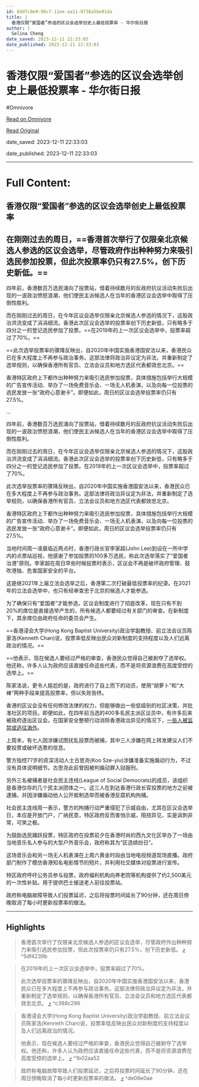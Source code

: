 ```yaml
---
id: 8ddfc0e0-98c7-11ee-aa11-8f38a5be01da
title: |
  香港仅限“爱国者”参选的区议会选举创史上最低投票率 - 华尔街日报
author: |
  Selina Cheng
date_saved: 2023-12-11 22:33:03
date_published: 2023-12-11 22:33:03
---
```


# 香港仅限“爱国者”参选的区议会选举创史上最低投票率 - 华尔街日报
#Omnivore

[Read on Omnivore](https://omnivore.app/me/-18c5d1e934b)

[Read Original](https://cn.wsj.com/amp/articles/%E9%A6%99%E6%B8%AF%E4%BB%85%E9%99%90-%E7%88%B1%E5%9B%BD%E8%80%85-%E5%8F%82%E9%80%89%E7%9A%84%E5%8C%BA%E8%AE%AE%E4%BC%9A%E9%80%89%E4%B8%BE%E5%88%9B%E5%8F%B2%E4%B8%8A%E6%9C%80%E4%BD%8E%E6%8A%95%E7%A5%A8%E7%8E%87-546c9d6c)

date_saved: 2023-12-11 22:33:03

date_published: 2023-12-11 22:33:03

--- 

# Full Content: 

##  香港仅限“爱国者”参选的区议会选举创史上最低投票率

## 在刚刚过去的周日，==香港首次举行了仅限亲北京候选人参选的区议会选举，尽管政府作出种种努力来吸引选民参加投票，但此次投票率仍只有27.5%，创下历史新低。==

四年前，香港数百万选民涌向了投票站，借着持续数月的反政府抗议活动失败后出现的一波政治愤怒浪潮，他们使民主派候选人在当年的香港区议会选举中取得了压倒性胜利。

而在刚刚过去的周日，在今年区议会选举仅限亲北京候选人参选的情况下，这股政治洪流变成了涓涓细流。香港此次区议会选举的投票率创下历史新低，只有略多于四分之一的登记选民参加了投票。==在2019年的上一次区议会选举中，投票率超过了70%。==

==此次选举投票率的骤降反映出，自2020年中国实施香港国安法以来，香港民众已在多大程度上不再参与政治事务。这部法律将政治异议定为非法，并重新制定了选举规则，以确保香港所有官员、立法会议员和地方选区代表都效忠北京。==

香港特区政府上下都作出种种努力来吸引选民参加投票，具体措施包括举行大规模的广告宣传活动、举办了一场免费音乐会、一场无人机表演，以及向每一位投票的选民发放一张“政府心意谢卡”。即便如此，周日的区议会选举投票率仍只有27.5%。

...

四年前，香港数百万选民涌向了投票站，借着持续数月的反政府抗议活动失败后出现的一波政治愤怒浪潮，他们使民主派候选人在当年的香港区议会选举中取得了压倒性胜利。

而在刚刚过去的周日，在今年区议会选举仅限亲北京候选人参选的情况下，这股政治洪流变成了涓涓细流。香港此次区议会选举的投票率创下历史新低，只有略多于四分之一的登记选民参加了投票。在2019年的上一次区议会选举中，投票率超过了70%。

此次选举投票率的骤降反映出，自2020年中国实施香港国安法以来，香港民众已在多大程度上不再参与政治事务。这部法律将政治异议定为非法，并重新制定了选举规则，以确保香港所有官员、立法会议员和地方选区代表都效忠北京。

香港特区政府上下都作出种种努力来吸引选民参加投票，具体措施包括举行大规模的广告宣传活动、举办了一场免费音乐会、一场无人机表演，以及向每一位投票的选民发放一张“政府心意谢卡”。即便如此，周日的区议会选举投票率仍只有27.5%。

当地时间周一凌晨临近两点时，香港行政长官李家超(John Lee)到设在一所中学内的点票站巡视，他感谢了参加投票的100多万选民，称此次选举落实了“爱国者治港”原则。李家超在周日早些时候投票时表示，区议会不再是破坏政府管理、鼓吹港独、危害国家安全的平台。

这是继2021年上届立法会选举之后，香港第二次打破最低投票率的纪录。在2021年的立法会选举中，也只有经审查忠于北京的候选人才能参选。

为了确保只有“爱国者”才能参选，区议会制度进行了彻底改革，现在只有不到20%的席位是直接选举产生的，所有候选人都要经过有关部门的审查。在新制度下，其余席位由政府任命的委员会产生。

==香港浸会大学(Hong Kong Baptist University)政治学副教授、前立法会议员陈家洛(Kenneth Chan)说，投票率低反映出民众对新制度的支持程度以及人们远离政治的情况。==

==他表示，现在候选人要经过严格的审查，香港民众觉得自己被剥夺了选举权。他还称，许多人认为政府应该直接任命这些代表，而不是将资源浪费在高度受控的选举上。==

陈家洛说，更令人尴尬的是，政府进行了自上而下的动员，使用“胡萝卜”和“大棒”两种手段来提高投票率，但以失败告终。

香港的区议会没有任何修改法律的权力，但能够做出一些低级别的社区决策，并批准社区的项目。即便如此，在四年前当选的400多名民主派区议员中，有许多后来被政府逐出区议会。在国家安全整顿行动消除香港政治异见的情况下，[一些人被监禁或逃往海外](https://cn.wsj.com/articles/CN-BCH-20231205104703)。

上周末，有七人因涉嫌试图扰乱投票而被捕，其中三人涉嫌在网上转发建议人们不要投票或破坏选票的信息。

警方指控77岁的资深活动人士古思尧(Koo Sze-yiu)涉嫌准备实施煽动行为，不过没有具体说明细节。古思尧此前曾因被判煽动罪入狱服刑。

另外三名被捕者是社会民主连线(League of Social Democrats)的成员，该组织是香港仅存的几个民主派团体之一。这三人在到达香港行政长官投票的地方之前被逮捕，并因涉嫌煽动他人公开抵制选举而被香港反腐机构拘捕。

社会民主连线周一表示，警方的拘捕行动严重侵犯了示威自由，尤其在区议会选举日，本应是开放门户，广纳民意，特区政府反而害怕示威，阻挠异见，实是讽刺非常，可笑之极。

为鼓励选民踊跃投票，特区政府在投票前夕在香港时尚的西九文化区举办了一场由当地音乐名人参与的大型户外音乐会，政府称其为“区选缤纷日”。

这场音乐会和另一场无人机表演在上周六黄金时段由当地电视频道现场直播。政府部门制作了模仿香港知名电影情节的短片，并利用社交媒体对投票进行宣传。

特区政府呼吁公务员参与投票，政府福利机构向养老院等机构提供了约2,500美元的一次性补贴，用于提供巴士接送老人前往投票站。

政府称电脑故障导致人们投票延迟，之后将投票时间延长了90分钟，还在周日傍晚取消了每小时更新投票率的做法。

---

## Highlights

> 香港首次举行了仅限亲北京候选人参选的区议会选举，尽管政府作出种种努力来吸引选民参加投票，但此次投票率仍只有27.5%，创下历史新低。 [⤴️](https://omnivore.app/me/-18c5d1e934b#5df4239b-4d2f-414d-8ee5-aead494cde0e)  ^5df4239b

> 在2019年的上一次区议会选举中，投票率超过了70%。
> 
> 此次选举投票率的骤降反映出，自2020年中国实施香港国安法以来，香港民众已在多大程度上不再参与政治事务。这部法律将政治异议定为非法，并重新制定了选举规则，以确保香港所有官员、立法会议员和地方选区代表都效忠北京。 [⤴️](https://omnivore.app/me/-18c5d1e934b#c388c296-2278-4877-ab97-4874e0ec1588)  ^c388c296

> 香港浸会大学(Hong Kong Baptist University)政治学副教授、前立法会议员陈家洛(Kenneth Chan)说，投票率低反映出民众对新制度的支持程度以及人们远离政治的情况。
> 
> 他表示，现在候选人要经过严格的审查，香港民众觉得自己被剥夺了选举权。他还称，许多人认为政府应该直接任命这些代表，而不是将资源浪费在高度受控的选举上。 [⤴️](https://omnivore.app/me/-18c5d1e934b#1b02aa52-fb8e-4e41-8ac4-aaf27ceaea26)  ^1b02aa52

> 政府称电脑故障导致人们投票延迟，之后将投票时间延长了90分钟，还在周日傍晚取消了每小时更新投票率的做法。 [⤴️](https://omnivore.app/me/-18c5d1e934b#de06e0ae-b599-45a8-bca3-8e976d865341)  ^de06e0ae


